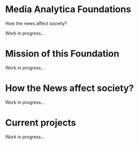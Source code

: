 # Media Analytica Foundations
How the news affect society?

Work in progress...

# Mission of this Foundation
Work in progress...

# How the News affect society?
Work in progress...

# Current projects
Work in progress...

